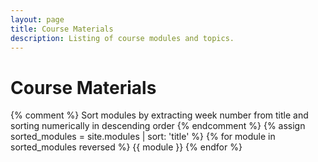 ```yaml
---
layout: page
title: Course Materials
description: Listing of course modules and topics.
---
```


# Course Materials

{% comment %}
Sort modules by extracting week number from title and sorting numerically in descending order
{% endcomment %}
{% assign sorted_modules = site.modules | sort: 'title' %}
{% for module in sorted_modules reversed %}
{{ module }}
{% endfor %}
